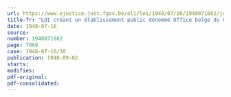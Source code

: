 ```yaml
---
url: https://www.ejustice.just.fgov.be/eli/loi/1948/07/16/1948071602/justel
title-fr: "LOI créant un établissement public dénommé Office belge du Commerce extérieur"
date: 1948-07-16
source:
number: 1948071602
page: 7060
case: 1948-07-16/30
publication: 1948-09-02
starts:
modifies:
pdf-original:
pdf-consolidated:
---
```


